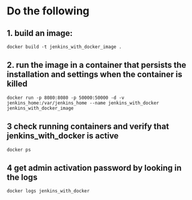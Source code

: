 # Do the following

## 1. build an image: 
    docker build -t jenkins_with_docker_image .

## 2. run the image in a container that persists the installation and settings when the container is killed
    docker run -p 8080:8080 -p 50000:50000 -d -v jenkins_home:/var/jenkins_home --name jenkins_with_docker jenkins_with_docker_image

## 3 check running containers and verify that jenkins_with_docker is active
    docker ps

## 4 get admin activation password by looking in the logs
    docker logs jenkins_with_docker